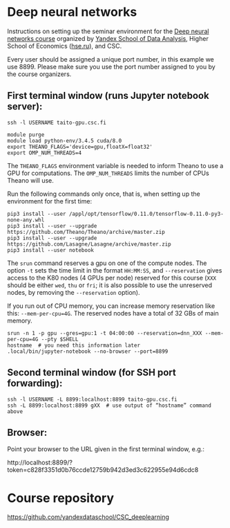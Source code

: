 # Deep neural networks

Instructions on setting up the seminar environment for
the
[Deep neural networks course](https://www.csc.fi/web/training/-/yandex_2017) organized
by [Yandex School of Data Analysis](http://yandexdataschool.com/),
Higher School of Economics ([hse.ru](http://hse.ru)), and CSC.

Every user should be assigned a unique port number, in this example we
use 8899.  Please make sure you use the port number assigned to you by
the course organizers. 

## First terminal window (runs Jupyter notebook server):

    ssh -l USERNAME taito-gpu.csc.fi

    module purge
    module load python-env/3.4.5 cuda/8.0
    export THEANO_FLAGS='device=gpu,floatX=float32'
    export OMP_NUM_THREADS=4
    
The `THEANO_FLAGS` environment variable is needed to inform Theano to use a GPU for computations.  The `OMP_NUM_THREADS` limits the number of CPUs Theano will use.

Run the following commands only once, that is, when setting up the environment
for the first time:

    pip3 install --user /appl/opt/tensorflow/0.11.0/tensorflow-0.11.0-py3-none-any.whl
    pip3 install --user --upgrade https://github.com/Theano/Theano/archive/master.zip
    pip3 install --user --upgrade https://github.com/Lasagne/Lasagne/archive/master.zip 
    pip3 install --user notebook


The `srun` command reserves a gpu on one of the compute nodes.  The
option `-t` sets the time limit in the format `HH:MM:SS`, and
`--reservation` gives access to the K80 nodes (4 GPUs per node) reserved for this course
(`XXX` should be either `wed`, `thu` or `fri`; it is also possible to
use the unreserved nodes, by removing the `--reservation` option).

If you run out of CPU memory, you can increase memory reservation like this: 
`--mem-per-cpu=4G`. The reserved nodes have a total of 32 GBs of main memory.
    
    srun -n 1 -p gpu --gres=gpu:1 -t 04:00:00 --reservation=dnn_XXX --mem-per-cpu=4G --pty $SHELL
    hostname  # you need this information later
    .local/bin/jupyter-notebook --no-browser --port=8899

## Second terminal window (for SSH port forwarding):

    ssh -l USERNAME -L 8899:localhost:8899 taito-gpu.csc.fi
    ssh -L 8899:localhost:8899 gXX  # use output of “hostname” command above

## Browser:

Point your browser to the URL given in the first terminal window, e.g.:

http://localhost:8899/?token=c828f3351d0b76ccde12759b942d3ed3c622955e94d6cdc8

# Course repository
https://github.com/yandexdataschool/CSC_deeplearning


